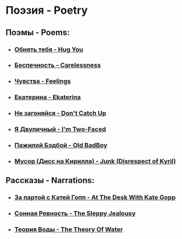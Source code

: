 # Поэзия - Poetry

## Поэмы - Poems:
  - ### [Обнять тебя - Hug You](/poems/HugYou.md)
  - ### [Беспечность - Carelessness](/poems/Carelessness.md)
  - ### [Чувства - Feelings](/poems/Feelings.md)
  - ### [Екатерина - Ekaterina](/poems/Ekaterina.md)
  - ### [Не загоняйся - Don't Catch Up](/poems/DontCatchUp.md)
  - ### [Я Двуличный - I'm Two-Faced](/poems/ImTwoFaced.md)
  - ### [Пажилой Бэдбой - Old BadBoy](/poems/OldBadBoy.md)
  - ### [Мусор (Дисс на Кирилла) - Junk (Disrespect of Kyril)](/poems/Junk.md)

 ## Рассказы - Narrations:
  - ### [За партой с Катей Гопп - At The Desk With Kate Gopp](/narrations/AtTheDeskWithGopp.md)
  - ### [Сонная Ревность - The Sleppy Jealousy](/narrations/SleppyJealousy.md)
  - ### [Теория Воды - The Theory Of Water](/narrations/TheTheoryOfWater.md)
